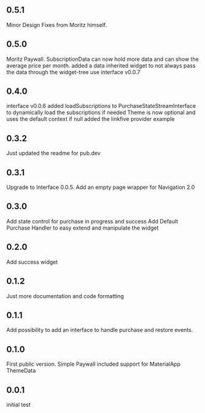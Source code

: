 ## 0.5.1
Minor Design Fixes from Moritz himself.

## 0.5.0
Moritz Paywall. SubscriptionData can now hold more data and can show the average price per month. 
added a data inherited widget to not always pass the data through the widget-tree
use interface v0.0.7

## 0.4.0
interface v0.0.6 added loadSubscriptions to PurchaseStateStreamInterface to dynamically load the subscriptions if needed
Theme is now optional and uses the default context if null
added the linkfive provider example

## 0.3.2
Just updated the readme for pub.dev

## 0.3.1
Upgrade to Interface 0.0.5.
Add an empty page wrapper for Navigation 2.0

## 0.3.0
Add state control for purchase in progress and success
Add Default Purchase Handler to easy extend and manipulate the widget

## 0.2.0
Add success widget

## 0.1.2
Just more documentation and code formatting

## 0.1.1
Add possibility to add an interface to handle purchase and restore events.

## 0.1.0
First public version. Simple Paywall included
support for MaterialApp ThemeData

## 0.0.1
initial test

